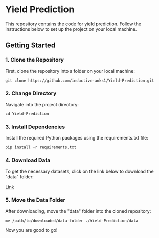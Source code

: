 # Yield Prediction

This repository contains the code for yield prediction. Follow the instructions below to set up the project on your local machine.

## Getting Started

### 1. Clone the Repository

First, clone the repository into a folder on your local machine:

```
git clone https://github.com/inductive-anks1/Yield-Prediction.git
```


### 2. Change Directory

Navigate into the project directory:

```
cd Yield-Prediction

```


### 3. Install Dependencies

Install the required Python packages using the requirements.txt file:

```
pip install -r requirements.txt

```


### 4. Download Data

To get the necessary datasets, click on the link below to download the "data" folder:

[Link](https://drive.google.com/drive/folders/16bqLrwnWOaaxYgGfP2L_bPWAuEkenLVt?usp=drive_link)

### 5. Move the Data Folder

After downloading, move the "data" folder into the cloned repository:

```
mv /path/to/downloaded/data-folder ./Yield-Prediction/data

```
Now you are good to go!
